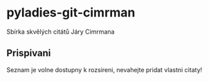 # pyladies-git-cimrman
Sbírka skvělých citátů Járy Cimrmana

## Prispivani
Seznam je volne dostupny k rozsireni, nevahejte pridat vlastni citaty!